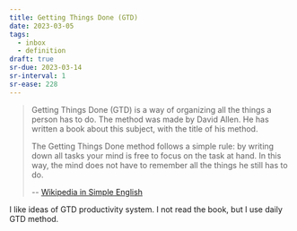 ```yaml
---
title: Getting Things Done (GTD)
date: 2023-03-05
tags:
  - inbox
  - definition
draft: true
sr-due: 2023-03-14
sr-interval: 1
sr-ease: 228
---
```


> Getting Things Done (GTD) is a way of organizing all the things a person has
> to do. The method was made by David Allen. He has written a book about this
> subject, with the title of his method.
>
> The Getting Things Done method follows a simple rule: by writing down all
> tasks your mind is free to focus on the task at hand. In this way, the mind
> does not have to remember all the things he still has to do.
>
> -- [Wikipedia in Simple
> English](https://simple.wikipedia.org/wiki/Getting_Things_Done)

I like ideas of GTD productivity system. I not read the book, but I use daily
GTD method.
